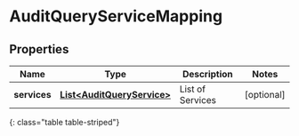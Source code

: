 # AuditQueryServiceMapping


## Properties

| Name | Type | Description | Notes |
| ------------ | ------------- | ------------- | ------------- |
| **services** | [**List&lt;AuditQueryService&gt;**](AuditQueryService) | List of Services |  [optional] |
{: class="table table-striped"}



